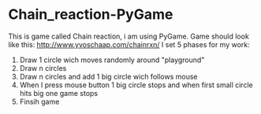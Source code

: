 # Chain_reaction-PyGame
This is game called Chain reaction, i am using PyGame.
Game should look like this: http://www.yvoschaap.com/chainrxn/
I set 5 phases for my work:
1. Draw 1 circle wich moves randomly around "playground"
2. Draw n circles 
3. Draw n circles and add 1 big circle wich follows mouse
4. When I press mouse button 1 big circle stops and when first small circle hits big one game stops
5. Finsih game


